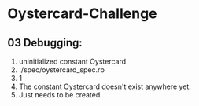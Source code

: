 # Oystercard-Challenge

## 03 Debugging:

1. uninitialized constant Oystercard
2. ./spec/oystercard_spec.rb
3. 1
4. The constant Oystercard doesn't exist anywhere yet. 
5. Just needs to be created.